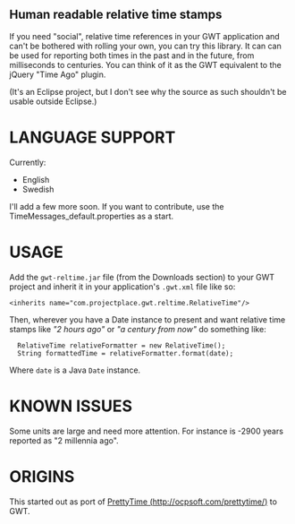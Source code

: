 Human readable relative time stamps
-----------------------------------

If you need "social", relative time references in your GWT application and can't be bothered with rolling your own, you can try this library. It can can be used for reporting both times in the past and in the future, from milliseconds to centuries. You can think of it as the GWT equivalent to the jQuery "Time Ago" plugin.

(It's an Eclipse project, but I don't see why the source as such shouldn't be usable outside Eclipse.)

LANGUAGE SUPPORT
================

Currently:

 - English
 - Swedish

I'll add a few more soon. If you want to contribute, use the TimeMessages_default.properties as a start.

USAGE
=====

Add the `gwt-reltime.jar` file (from the Downloads section) to your GWT project and inherit it in your application's `.gwt.xml` file like so:

    <inherits name="com.projectplace.gwt.reltime.RelativeTime"/>

Then, wherever you have a Date instance to present and want relative time stamps like *"2 hours ago"* or *"a century from now"* do something like:

      RelativeTime relativeFormatter = new RelativeTime();
      String formattedTime = relativeFormatter.format(date);

Where `date` is a Java `Date` instance.

KNOWN ISSUES
============

Some units are large and need more attention. For instance is -2900 years reported as "2 millennia ago".

ORIGINS
=======

This started out as port of [PrettyTime (http://ocpsoft.com/prettytime/)][1] to GWT.


  [1]: http://ocpsoft.com/prettytime/
